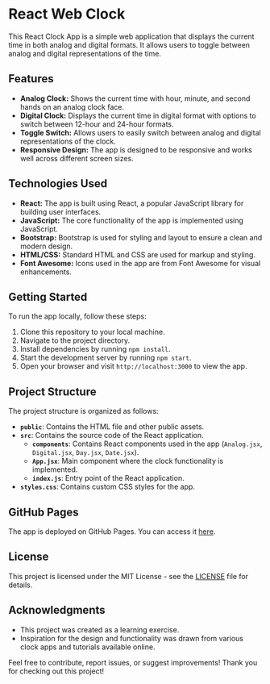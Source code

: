 # React Web Clock

This React Clock App is a simple web application that displays the current time in both analog and digital formats. It allows users to toggle between analog and digital representations of the time.

## Features

- **Analog Clock:** Shows the current time with hour, minute, and second hands on an analog clock face.
- **Digital Clock:** Displays the current time in digital format with options to switch between 12-hour and 24-hour formats.
- **Toggle Switch:** Allows users to easily switch between analog and digital representations of the clock.
- **Responsive Design:** The app is designed to be responsive and works well across different screen sizes.

## Technologies Used

- **React:** The app is built using React, a popular JavaScript library for building user interfaces.
- **JavaScript:** The core functionality of the app is implemented using JavaScript.
- **Bootstrap:** Bootstrap is used for styling and layout to ensure a clean and modern design.
- **HTML/CSS:** Standard HTML and CSS are used for markup and styling.
- **Font Awesome:** Icons used in the app are from Font Awesome for visual enhancements.

## Getting Started

To run the app locally, follow these steps:

1. Clone this repository to your local machine.
2. Navigate to the project directory.
3. Install dependencies by running `npm install`.
4. Start the development server by running `npm start`.
5. Open your browser and visit `http://localhost:3000` to view the app.

## Project Structure

The project structure is organized as follows:

- **`public`**: Contains the HTML file and other public assets.
- **`src`**: Contains the source code of the React application.
  - **`components`**: Contains React components used in the app (`Analog.jsx`, `Digital.jsx`, `Day.jsx`, `Date.jsx`).
  - **`App.jsx`**: Main component where the clock functionality is implemented.
  - **`index.js`**: Entry point of the React application.
- **`styles.css`**: Contains custom CSS styles for the app.

## GitHub Pages

The app is deployed on GitHub Pages. You can access it [here](https://sramakrishnaa.github.io/react-web-clock/).

## License

This project is licensed under the MIT License - see the [LICENSE](LICENSE) file for details.

## Acknowledgments

- This project was created as a learning exercise.
- Inspiration for the design and functionality was drawn from various clock apps and tutorials available online.

Feel free to contribute, report issues, or suggest improvements! Thank you for checking out this project!
